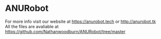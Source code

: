 # ANURobot

For more info visit our website at https://anurobot.tech or http://anurobot.tk
All the files are avaliable at https://github.com/Nathanwoodburn/ANURobot/tree/master
